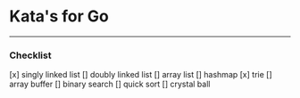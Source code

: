 # Kata's for Go
___

### Checklist
[x] singly linked list
[] doubly linked list
[] array list
[] hashmap
[x] trie
[] array buffer
[] binary search
[] quick sort
[] crystal ball


